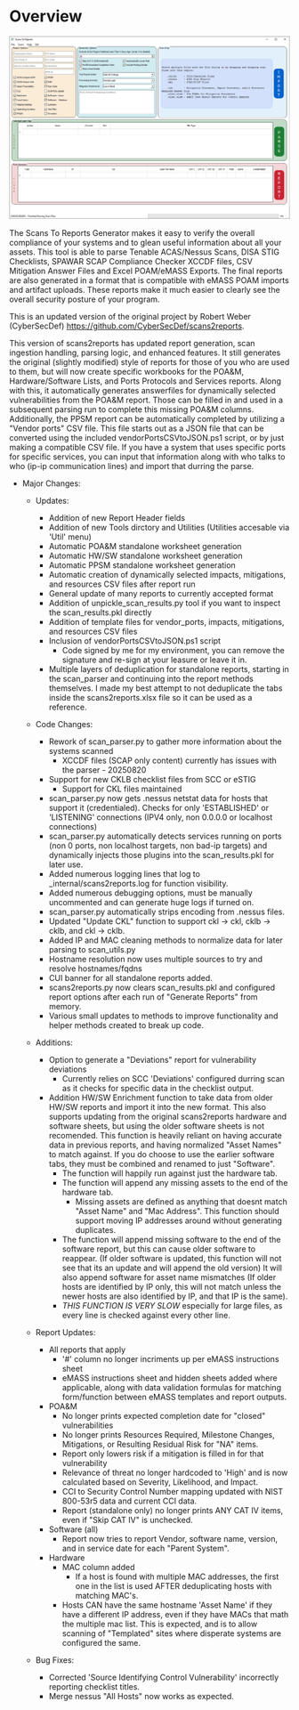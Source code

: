 # Overview

![Scans To Reports](https://github.com/nfeisthamel/scans2reports/blob/master/screenshots/scans_to_reports.png?raw=true)

The Scans To Reports Generator makes it easy to verify the overall compliance of your systems and to glean useful information about all your assets.  This tool is able to parse Tenable ACAS/Nessus Scans, DISA STIG Checklists, SPAWAR SCAP Compliance Checker XCCDF files, CSV Mitigation Answer Files and Excel POAM/eMASS Exports.  The final reports are also generated in a format that is compatible with eMASS POAM imports and artifact uploads.  These reports make it much easier to clearly see the overall security posture of your program.

This is an updated version of the original project by Robert Weber (CyberSecDef) https://github.com/CyberSecDef/scans2reports. 

This version of scans2reports has updated report generation, scan ingestion handling, parsing logic, and enhanced features. It still generates the original (slightly modified) style of reports for those of you who are used to them, but will now create specific workbooks for the POA&M, Hardware/Software Lists, and Ports Protocols and Services reports. Along with this, it automatically generates answerfiles for dynamically selected vulnerabilities from the POA&M report. Those can be filled in and used in a subsequent parsing run to complete this missing POA&M columns. Additionally, the PPSM report can be automatically completed by utilizing a "Vendor ports" CSV file. This file starts out as a JSON file that can be converted using the included vendorPortsCSVtoJSON.ps1 script, or by just making a compatible CSV file. If you have a system that uses specific ports for specific services, you can input that information along with who talks to who (ip-ip communication lines) and import that durring the parse. 

- Major Changes:
    - Updates:
        - Addition of new Report Header fields
        - Addition of new Tools dirctory and Utilities (Utilities accesable via 'Util' menu)
        - Automatic POA&M standalone worksheet generation
        - Automatic HW/SW standalone worksheet generation
        - Automatic PPSM standalone worksheet generation
        - Automatic creation of dynamically selected impacts, mitigations, and resources CSV files after report run
        - General update of many reports to currently accepted format
        - Addition of unpickle_scan_results.py tool if you want to inspect the scan_results.pkl directly
        - Addition of template files for vendor_ports, impacts, mitigations, and resources CSV files
        - Inclusion of vendorPortsCSVtoJSON.ps1 script
            - Code signed by me for my environment, you can remove the signature and re-sign at your leasure or leave it in.
        - Multiple layers of deduplication for standalone reports, starting in the scan_parser and continuing into the report methods themselves. I made my best attempt to not deduplicate the tabs inside the scans2reports.xlsx file so it can be used as a reference.
    
    - Code Changes:
        - Rework of scan_parser.py to gather more information about the systems scanned
            * XCCDF files (SCAP only content) currently has issues with the parser - 20250820
        - Support for new CKLB checklist files from SCC or eSTIG
            - Support for CKL files maintained
        - scan_parser.py now gets .nessus netstat data for hosts that support it (credentialed). Checks for only 'ESTABLISHED' or 'LISTENING' connections (IPV4 only, non 0.0.0.0 or localhost connections)
        - scan_parser.py automatically detects services running on ports (non 0 ports, non localhost targets, non bad-ip targets) and dynamically injects those plugins into the scan_results.pkl for later use.
        - Added numerous logging lines that log to _internal/scans2reports.log for function visibility.
        - Added numerous debugging options, must be manually uncommented and can generate huge logs if turned on.
        - scan_parser.py automatically strips encoding from .nessus files.
        - Updated "Update CKL" function to support ckl -> ckl, cklb -> cklb, and ckl -> cklb.
        - Added IP and MAC cleaning methods to normalize data for later parsing to scan_utils.py
        - Hostname resolution now uses multiple sources to try and resolve hostnames/fqdns
        - CUI banner for all standalone reports added.
        - scans2reports.py now clears scan_results.pkl and configured report options after each run of "Generate Reports" from memory.
        - Various small updates to methods to improve functionality and helper methods created to break up code.

    - Additions:
        - Option to generate a "Deviations" report for vulnerability deviations
            - Currently relies on SCC 'Deviations' configured durring scan as it checks for specific data in the checklist output.
        - Addition HW/SW Enrichment function to take data from older HW/SW reports and import it into the new format. This also supports updating from the original scans2reports hardware and software sheets, but using the older software sheets is not recomended. This function is heavily reliant on having accurate data in previous reports, and having normalized "Asset Names" to match against. If you do choose to use the earlier software tabs, they must be combined and renamed to just "Software".
            - The function will happily run against just the hardware tab.
            - The function will append any missing assets to the end of the hardware tab.
                - Missing assets are defined as anything that doesnt match "Asset Name" and "Mac Address". This function should support moving IP addresses around without generating duplicates.
            - The function will append missing software to the end of the software report, but this can cause older software to reappear. (If older software is updated, this function will not see that its an update and will append the old version) It will also append software for asset name mismatches (If older hosts are identified by IP only, this will not match unless the newer hosts are also identified by IP, and that IP is the same).
            - *THIS FUNCTION IS VERY SLOW* especially for large files, as every line is checked against every other line.
    
    - Report Updates:
        - All reports that apply
            - '#' column no longer incriments up per eMASS instructions sheet
            - eMASS instructions sheet and hidden sheets added where applicable, along with data validation formulas for matching form/function between eMASS templates and report outputs.
        - POA&M
            - No longer prints expected completion date for "closed" vulnerabilities
            - No longer prints Resources Required, Milestone Changes, Mitigations, or Resulting Residual Risk for "NA" items.
            - Report only lowers risk if a mitigation is filled in for that vulnerability
            - Relevance of threat no longer hardcoded to 'High' and is now calculated based on Severity, Likelihood, and Impact.
            - CCI to Security Control Number mapping updated with NIST 800-53r5 data and current CCI data.
            - Report (standalone only) no longer prints ANY CAT IV items, even if "Skip CAT IV" is unchecked.
        - Software (all)
            - Report now tries to report Vendor, software name, version, and in service date for each "Parent System".
        - Hardware
            - MAC column added
                - If a host is found with multiple MAC addresses, the first one in the list is used AFTER deduplicating hosts with matching MAC's.
            - Hosts CAN have the same hostname 'Asset Name' if they have a different IP address, even if they have MACs that math the multiple mac list. This is expected, and is to allow scanning of "Templated" sites where disperate systems are configured the same.

    
    - Bug Fixes:
        - Corrected 'Source Identifying Control Vulnerability' incorrectly reporting checklist titles.
        - Merge nessus "All Hosts" now works as expected.
